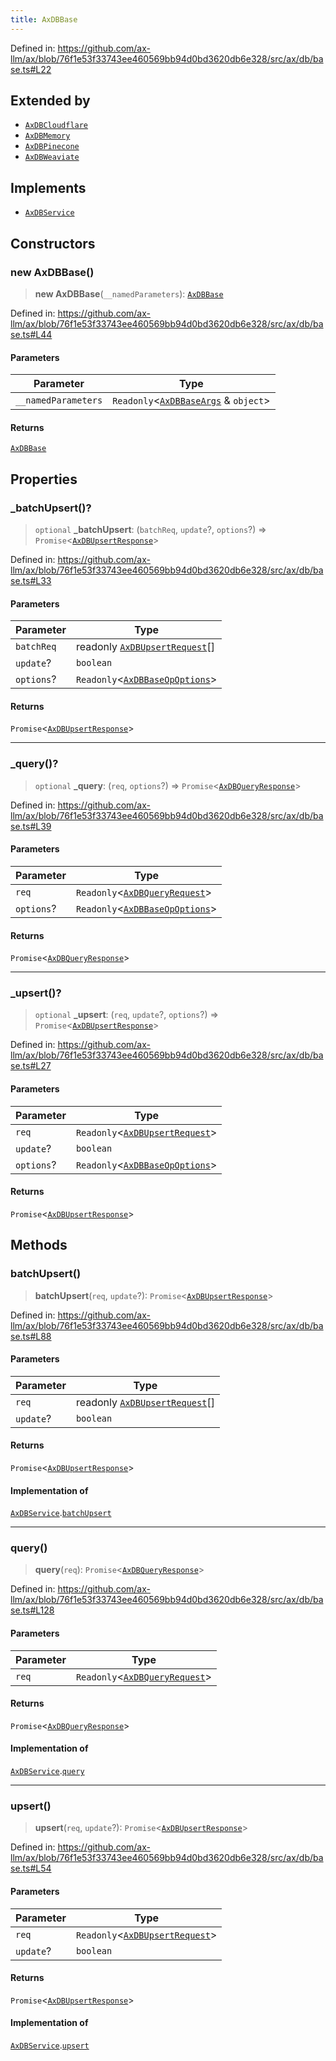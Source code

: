 ```yaml
---
title: AxDBBase
---
```


Defined in: https://github.com/ax-llm/ax/blob/76f1e53f33743ee460569bb94d0bd3620db6e328/src/ax/db/base.ts#L22

## Extended by

- [`AxDBCloudflare`](/api/#03-apidocs/classaxdbcloudflare)
- [`AxDBMemory`](/api/#03-apidocs/classaxdbmemory)
- [`AxDBPinecone`](/api/#03-apidocs/classaxdbpinecone)
- [`AxDBWeaviate`](/api/#03-apidocs/classaxdbweaviate)

## Implements

- [`AxDBService`](/api/#03-apidocs/interfaceaxdbservice)

## Constructors

<a id="constructors"></a>

### new AxDBBase()

> **new AxDBBase**(`__namedParameters`): [`AxDBBase`](/api/#03-apidocs/classaxdbbase)

Defined in: https://github.com/ax-llm/ax/blob/76f1e53f33743ee460569bb94d0bd3620db6e328/src/ax/db/base.ts#L44

#### Parameters

| Parameter | Type |
| ------ | ------ |
| `__namedParameters` | `Readonly`\<[`AxDBBaseArgs`](/api/#03-apidocs/interfaceaxdbbaseargs) & `object`\> |

#### Returns

[`AxDBBase`](/api/#03-apidocs/classaxdbbase)

## Properties

<a id="_batchUpsert"></a>

### \_batchUpsert()?

> `optional` **\_batchUpsert**: (`batchReq`, `update`?, `options`?) => `Promise`\<[`AxDBUpsertResponse`](/api/#03-apidocs/typealiasaxdbupsertresponse)\>

Defined in: https://github.com/ax-llm/ax/blob/76f1e53f33743ee460569bb94d0bd3620db6e328/src/ax/db/base.ts#L33

#### Parameters

| Parameter | Type |
| ------ | ------ |
| `batchReq` | readonly [`AxDBUpsertRequest`](/api/#03-apidocs/typealiasaxdbupsertrequest)[] |
| `update`? | `boolean` |
| `options`? | `Readonly`\<[`AxDBBaseOpOptions`](/api/#03-apidocs/interfaceaxdbbaseopoptions)\> |

#### Returns

`Promise`\<[`AxDBUpsertResponse`](/api/#03-apidocs/typealiasaxdbupsertresponse)\>

***

<a id="_query"></a>

### \_query()?

> `optional` **\_query**: (`req`, `options`?) => `Promise`\<[`AxDBQueryResponse`](/api/#03-apidocs/typealiasaxdbqueryresponse)\>

Defined in: https://github.com/ax-llm/ax/blob/76f1e53f33743ee460569bb94d0bd3620db6e328/src/ax/db/base.ts#L39

#### Parameters

| Parameter | Type |
| ------ | ------ |
| `req` | `Readonly`\<[`AxDBQueryRequest`](/api/#03-apidocs/typealiasaxdbqueryrequest)\> |
| `options`? | `Readonly`\<[`AxDBBaseOpOptions`](/api/#03-apidocs/interfaceaxdbbaseopoptions)\> |

#### Returns

`Promise`\<[`AxDBQueryResponse`](/api/#03-apidocs/typealiasaxdbqueryresponse)\>

***

<a id="_upsert"></a>

### \_upsert()?

> `optional` **\_upsert**: (`req`, `update`?, `options`?) => `Promise`\<[`AxDBUpsertResponse`](/api/#03-apidocs/typealiasaxdbupsertresponse)\>

Defined in: https://github.com/ax-llm/ax/blob/76f1e53f33743ee460569bb94d0bd3620db6e328/src/ax/db/base.ts#L27

#### Parameters

| Parameter | Type |
| ------ | ------ |
| `req` | `Readonly`\<[`AxDBUpsertRequest`](/api/#03-apidocs/typealiasaxdbupsertrequest)\> |
| `update`? | `boolean` |
| `options`? | `Readonly`\<[`AxDBBaseOpOptions`](/api/#03-apidocs/interfaceaxdbbaseopoptions)\> |

#### Returns

`Promise`\<[`AxDBUpsertResponse`](/api/#03-apidocs/typealiasaxdbupsertresponse)\>

## Methods

<a id="batchUpsert"></a>

### batchUpsert()

> **batchUpsert**(`req`, `update`?): `Promise`\<[`AxDBUpsertResponse`](/api/#03-apidocs/typealiasaxdbupsertresponse)\>

Defined in: https://github.com/ax-llm/ax/blob/76f1e53f33743ee460569bb94d0bd3620db6e328/src/ax/db/base.ts#L88

#### Parameters

| Parameter | Type |
| ------ | ------ |
| `req` | readonly [`AxDBUpsertRequest`](/api/#03-apidocs/typealiasaxdbupsertrequest)[] |
| `update`? | `boolean` |

#### Returns

`Promise`\<[`AxDBUpsertResponse`](/api/#03-apidocs/typealiasaxdbupsertresponse)\>

#### Implementation of

[`AxDBService`](/api/#03-apidocs/interfaceaxdbservice).[`batchUpsert`](/api/#03-apidocs/interfaceaxdbservicemdbatchupsert)

***

<a id="query"></a>

### query()

> **query**(`req`): `Promise`\<[`AxDBQueryResponse`](/api/#03-apidocs/typealiasaxdbqueryresponse)\>

Defined in: https://github.com/ax-llm/ax/blob/76f1e53f33743ee460569bb94d0bd3620db6e328/src/ax/db/base.ts#L128

#### Parameters

| Parameter | Type |
| ------ | ------ |
| `req` | `Readonly`\<[`AxDBQueryRequest`](/api/#03-apidocs/typealiasaxdbqueryrequest)\> |

#### Returns

`Promise`\<[`AxDBQueryResponse`](/api/#03-apidocs/typealiasaxdbqueryresponse)\>

#### Implementation of

[`AxDBService`](/api/#03-apidocs/interfaceaxdbservice).[`query`](/api/#03-apidocs/interfaceaxdbservicemdquery)

***

<a id="upsert"></a>

### upsert()

> **upsert**(`req`, `update`?): `Promise`\<[`AxDBUpsertResponse`](/api/#03-apidocs/typealiasaxdbupsertresponse)\>

Defined in: https://github.com/ax-llm/ax/blob/76f1e53f33743ee460569bb94d0bd3620db6e328/src/ax/db/base.ts#L54

#### Parameters

| Parameter | Type |
| ------ | ------ |
| `req` | `Readonly`\<[`AxDBUpsertRequest`](/api/#03-apidocs/typealiasaxdbupsertrequest)\> |
| `update`? | `boolean` |

#### Returns

`Promise`\<[`AxDBUpsertResponse`](/api/#03-apidocs/typealiasaxdbupsertresponse)\>

#### Implementation of

[`AxDBService`](/api/#03-apidocs/interfaceaxdbservice).[`upsert`](/api/#03-apidocs/interfaceaxdbservicemdupsert)
